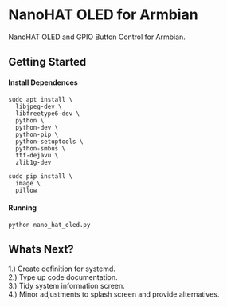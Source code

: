 # NanoHAT OLED for Armbian
NanoHAT OLED and GPIO Button Control for Armbian.

## Getting Started

#### Install Dependences
```
sudo apt install \
  libjpeg-dev \
  libfreetype6-dev \
  python \
  python-dev \
  python-pip \
  python-setuptools \
  python-smbus \
  ttf-dejavu \
  zlib1g-dev

sudo pip install \
  image \
  pillow
```

#### Running
```
python nano_hat_oled.py
```

## Whats Next?

1.) Create definition for systemd.   
2.) Type up code documentation.   
3.) Tidy system information screen.   
4.) Minor adjustments to splash screen and provide alternatives.   
